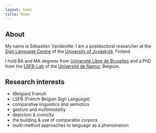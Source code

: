 ```yaml
---
layout: home
title: Home
---
```


  ## About  
  My name is Sébastien Vandenitte. I am a postdoctoral researcher at the [Sign Language Centre](https://www.jyu.fi/en/humsoc/kivi/sign-language-centre) of the [University of Jyväskylä](https://www.jyu.fi/en), Finland.  

  I hold BA and MA degrees from [Université Libre de Bruxelles](https://www.ulb.be/en/ulb-homepage) and a PhD from the [LSFB-Lab](https://www.unamur.be/en/entity/laboratoire-de-langue-des-signes-de-belgique-francophone) of the [Université de Namur](http://www.unamur.be/en), Belgium.

  ## Research interests  
  - (Belgian) French  
  - LSFB (French Belgian Sign Language)  
  - comparative linguistics and semiotics  
  - gesture and multimodality  
  - depiction & iconicity  
  - the building & use of comparable corpora  
  - multi-method approaches to language as a phenomenon  
